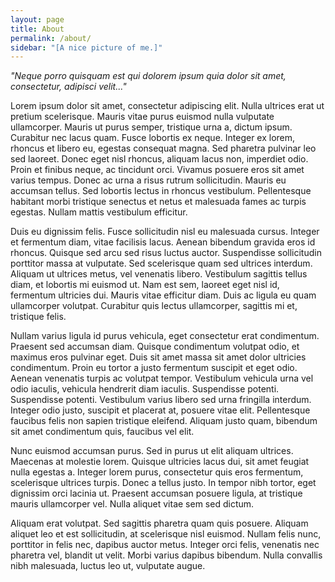 ```yaml
---
layout: page
title: About
permalink: /about/
sidebar: "[A nice picture of me.]"
---
```


*"Neque porro quisquam est qui dolorem ipsum quia dolor sit amet, consectetur, adipisci velit..."*

Lorem ipsum dolor sit amet, consectetur adipiscing elit. Nulla ultrices erat ut pretium scelerisque. Mauris vitae purus euismod nulla vulputate ullamcorper. Mauris ut purus semper, tristique urna a, dictum ipsum. Curabitur nec lacus quam. Fusce lobortis ex neque. Integer ex lorem, rhoncus et libero eu, egestas consequat magna. Sed pharetra pulvinar leo sed laoreet. Donec eget nisl rhoncus, aliquam lacus non, imperdiet odio. Proin et finibus neque, ac tincidunt orci. Vivamus posuere eros sit amet varius tempus. Donec ac urna a risus rutrum sollicitudin. Mauris eu accumsan tellus. Sed lobortis lectus in rhoncus vestibulum. Pellentesque habitant morbi tristique senectus et netus et malesuada fames ac turpis egestas. Nullam mattis vestibulum efficitur.

Duis eu dignissim felis. Fusce sollicitudin nisl eu malesuada cursus. Integer et fermentum diam, vitae facilisis lacus. Aenean bibendum gravida eros id rhoncus. Quisque sed arcu sed risus luctus auctor. Suspendisse sollicitudin porttitor massa at vulputate. Sed scelerisque quam sed ultrices interdum. Aliquam ut ultrices metus, vel venenatis libero. Vestibulum sagittis tellus diam, et lobortis mi euismod ut. Nam est sem, laoreet eget nisl id, fermentum ultricies dui. Mauris vitae efficitur diam. Duis ac ligula eu quam ullamcorper volutpat. Curabitur quis lectus ullamcorper, sagittis mi et, tristique felis.

Nullam varius ligula id purus vehicula, eget consectetur erat condimentum. Praesent sed accumsan diam. Quisque condimentum volutpat odio, et maximus eros pulvinar eget. Duis sit amet massa sit amet dolor ultricies condimentum. Proin eu tortor a justo fermentum suscipit et eget odio. Aenean venenatis turpis ac volutpat tempor. Vestibulum vehicula urna vel odio iaculis, vehicula hendrerit diam iaculis. Suspendisse potenti. Suspendisse potenti. Vestibulum varius libero sed urna fringilla interdum. Integer odio justo, suscipit et placerat at, posuere vitae elit. Pellentesque faucibus felis non sapien tristique eleifend. Aliquam justo quam, bibendum sit amet condimentum quis, faucibus vel elit.

Nunc euismod accumsan purus. Sed in purus ut elit aliquam ultrices. Maecenas at molestie lorem. Quisque ultricies lacus dui, sit amet feugiat nulla egestas a. Integer lorem purus, consectetur quis eros fermentum, scelerisque ultrices turpis. Donec a tellus justo. In tempor nibh tortor, eget dignissim orci lacinia ut. Praesent accumsan posuere ligula, at tristique mauris ullamcorper vel. Nulla aliquet vitae sem sed dictum.

Aliquam erat volutpat. Sed sagittis pharetra quam quis posuere. Aliquam aliquet leo et est sollicitudin, at scelerisque nisl euismod. Nullam felis nunc, porttitor in felis nec, dapibus auctor metus. Integer orci felis, venenatis nec pharetra vel, blandit ut velit. Morbi varius dapibus bibendum. Nulla convallis nibh malesuada, luctus leo ut, vulputate augue.
